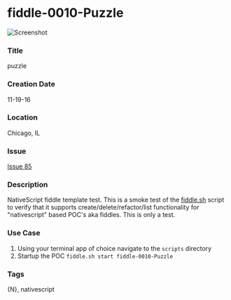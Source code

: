 fiddle-0010-Puzzle
======

![Screenshot](screenshot.png)


### Title

puzzle


### Creation Date

11-19-16


### Location

Chicago, IL


### Issue

[Issue 85](https://github.com/bradyhouse/house/issues/85)


### Description

NativeScript fiddle template test.  This is a smoke test of the [fiddle.sh](../../scripts/fiddle.sh) script to verify that
it supports create/delete/refactor/list functionality for "nativescript" based POC's aka fiddles. This is only a test.


### Use Case

1.  Using your terminal app of choice navigate to the `scripts` directory
2.  Startup the POC `fiddle.sh start fiddle-0010-Puzzle`


### Tags

{N}, nativescript
